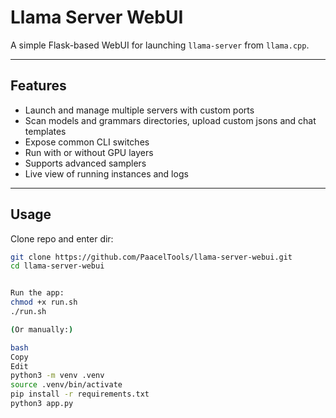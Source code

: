 # Llama Server WebUI

A simple Flask-based WebUI for launching `llama-server` from `llama.cpp`.

---

## Features

- Launch and manage multiple servers with custom ports
- Scan models and grammars directories, upload custom jsons and chat templates
- Expose common CLI switches
- Run with or without GPU layers
- Supports advanced samplers
- Live view of running instances and logs

---

## Usage

Clone repo and enter dir:

```bash
git clone https://github.com/PaacelTools/llama-server-webui.git
cd llama-server-webui


Run the app:
chmod +x run.sh
./run.sh

(Or manually:)

bash
Copy
Edit
python3 -m venv .venv
source .venv/bin/activate
pip install -r requirements.txt
python3 app.py
